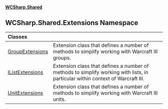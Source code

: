 #### [WCSharp.Shared](README.md 'README')

## WCSharp.Shared.Extensions Namespace

| Classes | |
| :--- | :--- |
| [GroupExtensions](WCSharp.Shared.Extensions.GroupExtensions.md 'WCSharp.Shared.Extensions.GroupExtensions') | Extension class that defines a number of methods to simplify working with Warcraft III groups. |
| [IListExtensions](WCSharp.Shared.Extensions.IListExtensions.md 'WCSharp.Shared.Extensions.IListExtensions') | Extension class that defines a number of methods to simplify working with lists, in particular within context of Warcraft III. |
| [UnitExtensions](WCSharp.Shared.Extensions.UnitExtensions.md 'WCSharp.Shared.Extensions.UnitExtensions') | Extension class that defines a number of methods to simplify working with Warcraft III units. |
